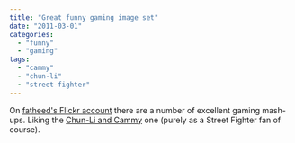 ```yaml
---
title: "Great funny gaming image set"
date: "2011-03-01"
categories: 
  - "funny"
  - "gaming"
tags: 
  - "cammy"
  - "chun-li"
  - "street-fighter"
---
```


On [fatheed's Flickr account](http://www.flickr.com/photos/35699504@N00/with/5446911445/) there are a number of excellent gaming mash-ups. Liking the [Chun-Li and Cammy](http://www.flickr.com/photos/35699504@N00/5480651187/) one (purely as a Street Fighter fan of course).
